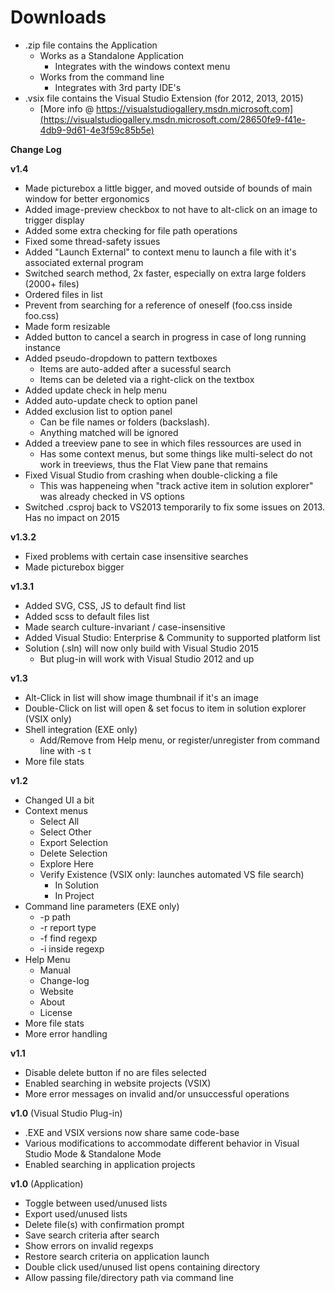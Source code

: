 # Downloads


* .zip file contains the Application
    * Works as a Standalone Application
        * Integrates with the windows context menu
    * Works from the command line
        * Integrates with 3rd party IDE's
* .vsix file contains the Visual Studio Extension (for 2012, 2013, 2015)
    * [More info @ https://visualstudiogallery.msdn.microsoft.com](https://visualstudiogallery.msdn.microsoft.com/28650fe9-f41e-4db9-9d61-4e3f59c85b5e)


__Change Log__

__v1.4__

  * Made picturebox a little bigger, and moved outside of bounds of main window for better ergonomics
  * Added image-preview checkbox to not have to alt-click on an image to trigger display
  * Added some extra checking for file path operations
  * Fixed some thread-safety issues
  * Added "Launch External" to context menu to launch a file with it's associated external program
  * Switched search method, 2x faster, especially on extra large folders (2000+ files)
  * Ordered files in list
  * Prevent from searching for a reference of oneself (foo.css inside foo.css)
  * Made form resizable
  * Added button to cancel a search in progress in case of long running instance
  * Added pseudo-dropdown to pattern textboxes
	* Items are auto-added after a sucessful search
	* Items can be deleted via a right-click on the textbox
  * Added update check in help menu
  * Added auto-update check to option panel
  * Added exclusion list to option panel
    * Can be file names or folders (backslash).
	* Anything matched will be ignored
  * Added a treeview pane to see in which files ressources are used in
    * Has some context menus, but some things like multi-select do not work in treeviews, thus the Flat View pane that remains
  * Fixed Visual Studio from crashing when double-clicking a file
    * This was happeneing when "track active item in solution explorer" was already checked in VS options
  * Switched .csproj back to VS2013 temporarily to fix some issues on 2013. Has no impact on 2015

__v1.3.2__

  * Fixed problems with certain case insensitive searches
  * Made picturebox bigger


__v1.3.1__

* Added SVG, CSS, JS to default find list
* Added scss to default files list
* Made search culture-invariant / case-insensitive
* Added Visual Studio: Enterprise & Community to supported platform list
* Solution (.sln) will now only build with Visual Studio 2015
    * But plug-in will work with Visual Studio 2012 and up


__v1.3__

* Alt-Click in list will show image thumbnail if it's an image
* Double-Click on list will open & set focus to item in solution explorer (VSIX only)
* Shell integration (EXE only)
    * Add/Remove from Help menu, or register/unregister from command line with -s t
* More file stats


__v1.2__

* Changed UI a bit
* Context menus
    * Select All
    * Select Other
    * Export Selection
    * Delete Selection
    * Explore Here
    * Verify Existence (VSIX only: launches automated VS file search)
        * In Solution
        * In Project
* Command line parameters (EXE only)
    * -p path
    * -r report type
    * -f find regexp
    * -i inside regexp
* Help Menu
    * Manual
    * Change-log
    * Website
    * About
    * License
* More file stats
* More error handling


__v1.1__

* Disable delete button if no are files selected
* Enabled searching in website projects (VSIX)
* More error messages on invalid and/or unsuccessful operations


__v1.0__ (Visual Studio Plug-in)

* .EXE and VSIX versions now share same code-base
* Various modifications to accommodate different behavior in Visual Studio Mode & Standalone Mode
* Enabled searching in application projects


__v1.0__ (Application)

* Toggle between used/unused lists
* Export used/unused lists
* Delete file(s) with confirmation prompt
* Save search criteria after search
* Show errors on invalid regexps
* Restore search criteria on application launch
* Double click used/unused list opens containing directory
* Allow passing file/directory path via command line